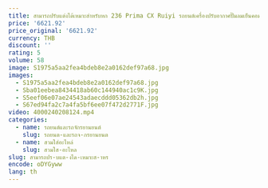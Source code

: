 ```yaml
---
title: สามารถปรับแต่งได้เหมาะสําหรับหก 236 Prima CX Ruiyi รถยนต์เครื่องปรับอากาศปั๊มลมเย็นคอมเพรสเซอร์
price: '6621.92'
price_original: '6621.92'
currency: THB
discount: ''
rating: 5
volume: 58
image: S1975a5aa2fea4bdeb8e2a0162def97a68.jpg
images:
  - S1975a5aa2fea4bdeb8e2a0162def97a68.jpg
  - Sba01eebea8434418ab60c144940ac1c9K.jpg
  - S5eef06e07ae24543adaecddd05362db2h.jpg
  - S67ed94fa2c7a4fa5bf6ee07f472d2771F.jpg
video: 4000240208124.mp4
categories:
  - name: รถยนต์และรถจักรยานยนต์
    slug: รถยนต-และรถจ-กรยานยนต
  - name: สวมใส่อะไหล่
    slug: สวมใส-อะไหล
slug: สามารถปร-บแต-งได-เหมาะส-าหร
encode: oDYGyww
lang: th
---
```

  